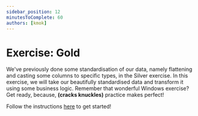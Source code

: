 ```yaml
---
sidebar_position: 12
minutesToComplete: 60
authors: [kmok]
---
```


# Exercise: Gold
We've previously done some standardisation of our data, namely flattening and casting some columns to specific types, in the Silver exercise. In this exercise, we will take our beautifully standardised data and transform it using some business logic. Remember that wonderful Windows exercise? Get ready, because, **(cracks knuckles)** practice makes perfect!

Follow the instructions [here](https://github.com/Data-Dynamos/excercise-ev-databricks/tree/master/batch-processing-gold-2) to get started!